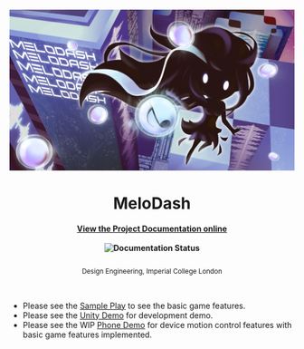 <h1 align="center">
  <img src="Documentation/source/_static/index/Cover.jpg" alt="Awesome">
  <br>
  <br>
  MeloDash
</h1>

<h4 align="center">
  <a href="https://melodash-docs.readthedocs.io">View the Project Documentation online</a>
  <br>
  <br>
  <img width="80" src="http://readthedocs.org/projects/de3-rob1-chess/badge/?version=latest" alt="Documentation Status">
</h4>

<p align="center">
  <sub>Design Engineering, Imperial College London</sub>
</p>

<br>

* Please see the [Sample Play](https://youtu.be/vJNqLWzHECI) to see the basic game features.
* Please see the [Unity Demo](https://youtu.be/WYGtsZllI_M) for development demo.
* Please see the WIP [Phone Demo](https://www.youtube.com/watch?v=iwQSnrpky4A&feature=youtu.be) for device motion control features with basic game features implemented.